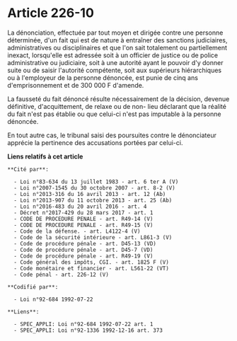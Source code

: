 # Article 226-10

La dénonciation, effectuée par tout moyen et dirigée contre une personne déterminée, d'un fait qui est de nature à entraîner
des sanctions judiciaires, administratives ou disciplinaires et que l'on sait totalement ou partiellement inexact,
lorsqu'elle est adressée soit à un officier de justice ou de police administrative ou judiciaire, soit à une autorité ayant
le pouvoir d'y donner suite ou de saisir l'autorité compétente, soit aux supérieurs hiérarchiques ou à l'employeur de la
personne dénoncée, est punie de cinq ans d'emprisonnement et de 300 000 F d'amende.

La fausseté du fait dénoncé résulte nécessairement de la décision, devenue définitive, d'acquittement, de relaxe ou de non-
lieu déclarant que la réalité du fait n'est pas établie ou que celui-ci n'est pas imputable à la personne dénoncée.

En tout autre cas, le tribunal saisi des poursuites contre le dénonciateur apprécie la pertinence des accusations portées par
celui-ci.

**Liens relatifs à cet article**

	**Cité par**:

	  - Loi n°83-634 du 13 juillet 1983 - art. 6 ter A (V)
	  - Loi n°2007-1545 du 30 octobre 2007 - art. 8-2 (V)
	  - Loi n°2013-316 du 16 avril 2013 - art. 12 (Ab)
	  - Loi n°2013-907 du 11 octobre 2013 - art. 25 (Ab)
	  - Loi n°2016-483 du 20 avril 2016 - art. 4
	  - Décret n°2017-429 du 28 mars 2017 - art. 1
	  - CODE DE PROCEDURE PENALE - art. R49-14 (V)
	  - CODE DE PROCEDURE PENALE - art. R49-15 (V)
	  - Code de la défense. - art. L4122-4 (V)
	  - Code de la sécurité intérieure - art. L861-3 (V)
	  - Code de procédure pénale - art. D45-13 (VD)
	  - Code de procédure pénale - art. D45-7 (VD)
	  - Code de procédure pénale - art. R49-19 (V)
	  - Code général des impôts, CGI. - art. 1825 F (V)
	  - Code monétaire et financier - art. L561-22 (VT)
	  - Code pénal - art. 226-12 (V)

	**Codifié par**:

	  - Loi n°92-684 1992-07-22

	**Liens**:

	  - SPEC_APPLI: Loi n°92-684 1992-07-22 art. 1
	  - SPEC_APPLI: Loi n°92-1336 1992-12-16 art. 373
